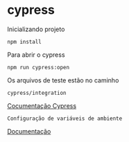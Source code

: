 # cypress

Inicializando projeto

`npm install`

Para abrir o cypress

`npm run cypress:open`

Os arquivos de teste estão no caminho

`cypress/integration`

[Cocumentação Cypress](https://docs.cypress.io/guides/overview/why-cypress)

`Configuração de variáveis de ambiente`

[Documentação](https://docs.cypress.io/guides/guides/environment-variables#Option-5-Plugins)
